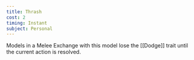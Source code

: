 ```yaml
---
title: Thrash
cost: 2
timing: Instant
subject: Personal
---
```

Models in a Melee Exchange with this model lose the [[Dodge]] trait until the current action is resolved.